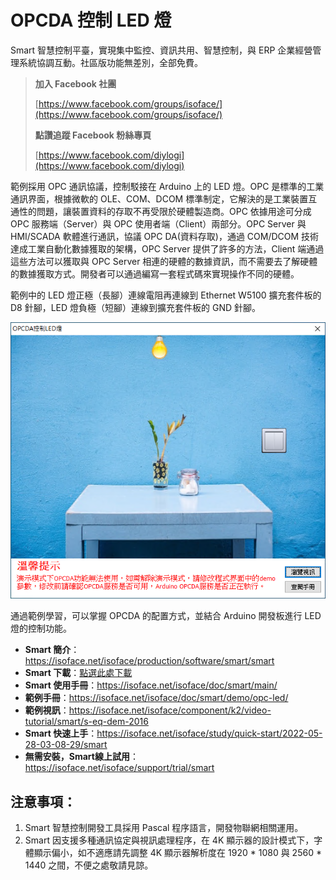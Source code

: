 # OPCDA 控制 LED 燈

Smart 智慧控制平臺，實現集中監控、資訊共用、智慧控制，與 ERP 企業經營管理系統協調互動。社區版功能無差別，全部免費。

> **加入 Facebook 社團**
>
> [https://www.facebook.com/groups/isoface/](https://www.facebook.com/groups/isoface/)
> 
> **點讚追蹤 Facebook 粉絲專頁**
> 
> [https://www.facebook.com/diylogi](https://www.facebook.com/diylogi)

範例採用 OPC 通訊協議，控制駁接在 Arduino 上的 LED 燈。OPC 是標準的工業通訊界面，根據微軟的 OLE、COM、DCOM 標準制定，它解決的是工業裝置互通性的問題，讓裝置資料的存取不再受限於硬體製造商。OPC 依據用途可分成 OPC 服務端（Server）與 OPC 使用者端（Client）兩部分。OPC Server 與 HMI/SCADA 軟體進行通訊，協議 OPC DA(資料存取)，通過 COM/DCOM 技術達成工業自動化數據獲取的架構，OPC Server 提供了許多的方法，Client 端通過這些方法可以獲取與 OPC Server 相連的硬體的數據資訊，而不需要去了解硬體的數據獲取方式。開發者可以通過編寫一套程式碼來實現操作不同的硬體。

範例中的 LED 燈正極（長腳）連線電阻再連線到 Ethernet W5100 擴充套件板的 D8 針腳，LED 燈負極（短腳）連線到擴充套件板的 GND 針腳。

![](images/20220924165946.png)

通過範例學習，可以掌握 OPCDA 的配置方式，並結合 Arduino 開發板進行 LED 燈的控制功能。

* **Smart 簡介**：https://isoface.net/isoface/production/software/smart/smart
* **Smart 下載**：[點選此處下載](https://github.com/isoface-iot/Smart/releases/latest)
* **Smart 使用手冊**：https://isoface.net/isoface/doc/smart/main/
* **範例手冊**：https://isoface.net/isoface/doc/smart/demo/opc-led/
* **範例視訊**：https://isoface.net/isoface/component/k2/video-tutorial/smart/s-eq-dem-2016
* **Smart 快速上手**：https://isoface.net/isoface/study/quick-start/2022-05-28-03-08-29/smart
* **無需安裝，Smart線上試用**：https://isoface.net/isoface/support/trial/smart


## 注意事項：
1. Smart 智慧控制開發工具採用 Pascal 程序語言，開發物聯網相關運用。
2. Smart 因支援多種通訊協定與視訊處理程序，在 4K 顯示器的設計模式下，字體顯示偏小，如不適應請先調整 4K 顯示器解析度在 1920 * 1080 與 2560 * 1440 之間，不便之處敬請見諒。